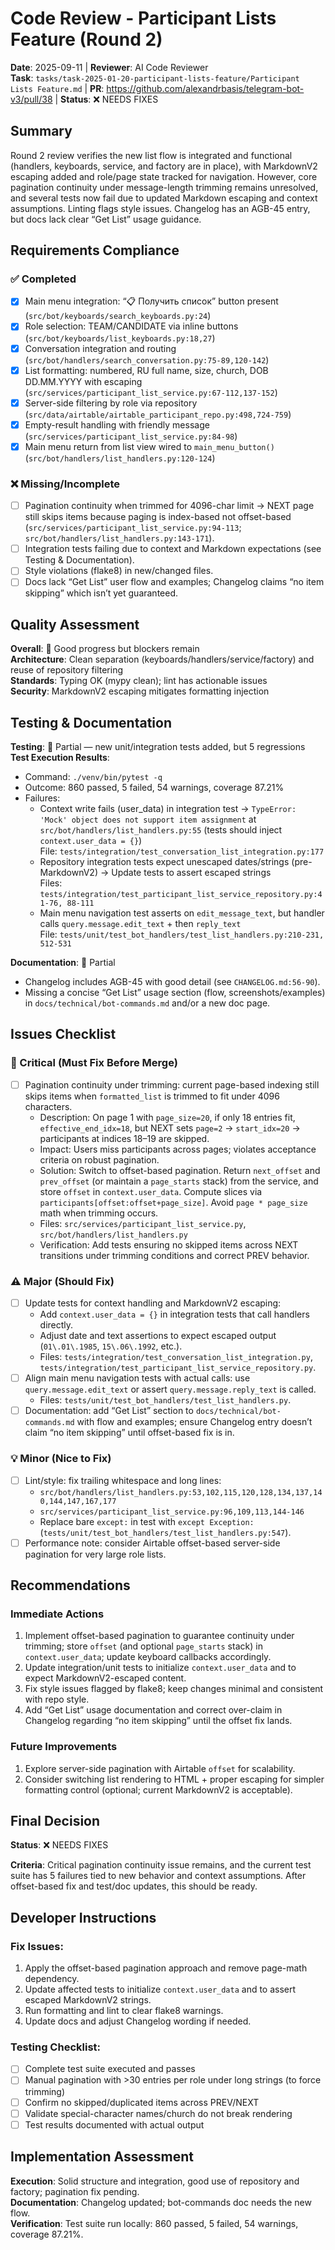 # Code Review - Participant Lists Feature (Round 2)

**Date**: 2025-09-11 | **Reviewer**: AI Code Reviewer  
**Task**: `tasks/task-2025-01-20-participant-lists-feature/Participant Lists Feature.md` | **PR**: https://github.com/alexandrbasis/telegram-bot-v3/pull/38 | **Status**: ❌ NEEDS FIXES

## Summary
Round 2 review verifies the new list flow is integrated and functional (handlers, keyboards, service, and factory are in place), with MarkdownV2 escaping added and role/page state tracked for navigation. However, core pagination continuity under message-length trimming remains unresolved, and several tests now fail due to updated Markdown escaping and context assumptions. Linting flags style issues. Changelog has an AGB-45 entry, but docs lack clear “Get List” usage guidance.

## Requirements Compliance
### ✅ Completed
- [x] Main menu integration: “📋 Получить список” button present (`src/bot/keyboards/search_keyboards.py:24`)
- [x] Role selection: TEAM/CANDIDATE via inline buttons (`src/bot/keyboards/list_keyboards.py:18,27`)
- [x] Conversation integration and routing (`src/bot/handlers/search_conversation.py:75-89,120-142`)
- [x] List formatting: numbered, RU full name, size, church, DOB DD.MM.YYYY with escaping (`src/services/participant_list_service.py:67-112,137-152`)
- [x] Server-side filtering by role via repository (`src/data/airtable/airtable_participant_repo.py:498,724-759`)
- [x] Empty-result handling with friendly message (`src/services/participant_list_service.py:84-98`)
- [x] Main menu return from list view wired to `main_menu_button()` (`src/bot/handlers/list_handlers.py:120-124`)

### ❌ Missing/Incomplete
- [ ] Pagination continuity when trimmed for 4096-char limit → NEXT page still skips items because paging is index-based not offset-based (`src/services/participant_list_service.py:94-113`; `src/bot/handlers/list_handlers.py:143-171`).
- [ ] Integration tests failing due to context and Markdown expectations (see Testing & Documentation).
- [ ] Style violations (flake8) in new/changed files.
- [ ] Docs lack “Get List” user flow and examples; Changelog claims “no item skipping” which isn’t yet guaranteed.

## Quality Assessment
**Overall**: 🔄 Good progress but blockers remain  
**Architecture**: Clean separation (keyboards/handlers/service/factory) and reuse of repository filtering  
**Standards**: Typing OK (mypy clean); lint has actionable issues  
**Security**: MarkdownV2 escaping mitigates formatting injection

## Testing & Documentation
**Testing**: 🔄 Partial — new unit/integration tests added, but 5 regressions  
**Test Execution Results**:
- Command: `./venv/bin/pytest -q`
- Outcome: 860 passed, 5 failed, 54 warnings, coverage 87.21%
- Failures:
  - Context write fails (user_data) in integration test → `TypeError: 'Mock' object does not support item assignment` at `src/bot/handlers/list_handlers.py:55` (tests should inject `context.user_data = {}`)  
    File: `tests/integration/test_conversation_list_integration.py:177`
  - Repository integration tests expect unescaped dates/strings (pre-MarkdownV2) → Update tests to assert escaped strings  
    Files: `tests/integration/test_participant_list_service_repository.py:41-76, 88-111`
  - Main menu navigation test asserts on `edit_message_text`, but handler calls `query.message.edit_text` + then `reply_text`  
    File: `tests/unit/test_bot_handlers/test_list_handlers.py:210-231, 512-531`

**Documentation**: 🔄 Partial  
- Changelog includes AGB-45 with good detail (see `CHANGELOG.md:56-90`).  
- Missing a concise “Get List” usage section (flow, screenshots/examples) in `docs/technical/bot-commands.md` and/or a new doc page.

## Issues Checklist

### 🚨 Critical (Must Fix Before Merge)
- [ ] Pagination continuity under trimming: current page-based indexing still skips items when `formatted_list` is trimmed to fit under 4096 characters.  
  - Description: On page 1 with `page_size=20`, if only 18 entries fit, `effective_end_idx=18`, but NEXT sets `page=2` → `start_idx=20` → participants at indices 18–19 are skipped.
  - Impact: Users miss participants across pages; violates acceptance criteria on robust pagination.  
  - Solution: Switch to offset-based pagination. Return `next_offset` and `prev_offset` (or maintain a `page_starts` stack) from the service, and store `offset` in `context.user_data`. Compute slices via `participants[offset:offset+page_size]`. Avoid `page * page_size` math when trimming occurs.
  - Files: `src/services/participant_list_service.py`, `src/bot/handlers/list_handlers.py`  
  - Verification: Add tests ensuring no skipped items across NEXT transitions under trimming conditions and correct PREV behavior.

### ⚠️ Major (Should Fix)
- [ ] Update tests for context handling and MarkdownV2 escaping:  
  - Add `context.user_data = {}` in integration tests that call handlers directly.  
  - Adjust date and text assertions to expect escaped output (`01\.01\.1985`, `15\.06\.1992`, etc.).  
  - Files: `tests/integration/test_conversation_list_integration.py`, `tests/integration/test_participant_list_service_repository.py`.
- [ ] Align main menu navigation tests with actual calls: use `query.message.edit_text` or assert `query.message.reply_text` is called.  
  - Files: `tests/unit/test_bot_handlers/test_list_handlers.py`.
- [ ] Documentation: add “Get List” section to `docs/technical/bot-commands.md` with flow and examples; ensure Changelog entry doesn’t claim “no item skipping” until offset-based fix is in.

### 💡 Minor (Nice to Fix)
- [ ] Lint/style: fix trailing whitespace and long lines:  
  - `src/bot/handlers/list_handlers.py:53,102,115,120,128,134,137,140,144,147,167,177`  
  - `src/services/participant_list_service.py:96,109,113,144-146`  
  - Replace bare `except:` in test with `except Exception:` (`tests/unit/test_bot_handlers/test_list_handlers.py:547`).
- [ ] Performance note: consider Airtable offset-based server-side pagination for very large role lists.

## Recommendations
### Immediate Actions
1. Implement offset-based pagination to guarantee continuity under trimming; store `offset` (and optional `page_starts` stack) in `context.user_data`; update keyboard callbacks accordingly.
2. Update integration/unit tests to initialize `context.user_data` and to expect MarkdownV2-escaped content.
3. Fix style issues flagged by flake8; keep changes minimal and consistent with repo style.
4. Add “Get List” usage documentation and correct over-claim in Changelog regarding “no item skipping” until the offset fix lands.

### Future Improvements
1. Explore server-side pagination with Airtable `offset` for scalability.  
2. Consider switching list rendering to HTML + proper escaping for simpler formatting control (optional; current MarkdownV2 is acceptable).

## Final Decision
**Status**: ❌ NEEDS FIXES

**Criteria**: Critical pagination continuity issue remains, and the current test suite has 5 failures tied to new behavior and context assumptions. After offset-based fix and test/doc updates, this should be ready.

## Developer Instructions
### Fix Issues:
1. Apply the offset-based pagination approach and remove page-math dependency.  
2. Update affected tests to initialize `context.user_data` and to assert escaped MarkdownV2 strings.  
3. Run formatting and lint to clear flake8 warnings.  
4. Update docs and adjust Changelog wording if needed.

### Testing Checklist:
- [ ] Complete test suite executed and passes
- [ ] Manual pagination with >30 entries per role under long strings (to force trimming)
- [ ] Confirm no skipped/duplicated items across PREV/NEXT
- [ ] Validate special-character names/church do not break rendering
- [ ] Test results documented with actual output

## Implementation Assessment
**Execution**: Solid structure and integration, good use of repository and factory; pagination fix pending.  
**Documentation**: Changelog updated; bot-commands doc needs the new flow.  
**Verification**: Test suite run locally: 860 passed, 5 failed, 54 warnings, coverage 87.21%.

